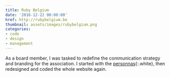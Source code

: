 ```yaml
---
title: Ruby Belgium
date: '2016-12-22 00:00:00'
href: http://rubybelgium.be
thumbnail: assets/images/rubybelgium.png
categories:
- code
- design
- management
---
```

As a board member, I was tasked to redefine the communication strategy and branding for the association. I started with the [personnas](https://trello.com/b/qi5tLdss/rubybelgium-personnas){:.white}, then redesigned and coded the whole website again.